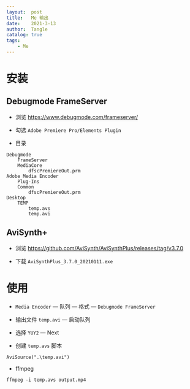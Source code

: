 ```yaml
---
layout:  post
title:   Me 输出
date:    2021-3-13
author:  Tangle
catalog: true
tags:
    - Me
---
```


# 安装

## Debugmode FrameServer

- 浏览 <https://www.debugmode.com/frameserver/>

- 勾选 `Adobe Premiere Pro/Elements Plugin`

- 目录

```
Debugmode
    FrameServer
    MediaCore
        dfscPremiereOut.prm
Adobe Media Encoder
    Plug-Ins
    Common
        dfscPremiereOut.prm
Desktop
    TEMP
        temp.avs
        temp.avi
```

## AviSynth+

- 浏览 <https://github.com/AviSynth/AviSynthPlus/releases/tag/v3.7.0>

- 下载 `AviSynthPlus_3.7.0_20210111.exe`

# 使用

- `Media Encoder` — 队列 — 格式 — `Debugmode FrameServer`

- 输出文件 `temp.avi` — 启动队列

- 选择 `YUY2` — Next

- 创建 `temp.avs` 脚本

```
AviSource(".\temp.avi")
```

- ffmpeg

```
ffmpeg -i temp.avs output.mp4
```
